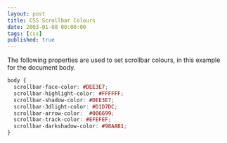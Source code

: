 ```yaml
---
layout: post
title: CSS Scrollbar Colours
date: 2003-01-08 00:00:00
tags: [css]
published: true
---
```


The following properties are used to set scrollbar colours, in this example for the document body.

```css
body {
  scrollbar-face-color: #DEE3E7;
  scrollbar-highlight-color: #FFFFFF;
  scrollbar-shadow-color: #DEE3E7;
  scrollbar-3dlight-color: #D1D7DC;
  scrollbar-arrow-color:  #006699;
  scrollbar-track-color: #EFEFEF;
  scrollbar-darkshadow-color: #98AAB1;
}
```